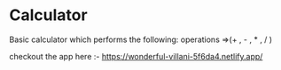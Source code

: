 # Calculator
Basic calculator which performs the following:
operations =>(+ , - , * , / )

checkout the app here :- https://wonderful-villani-5f6da4.netlify.app/
